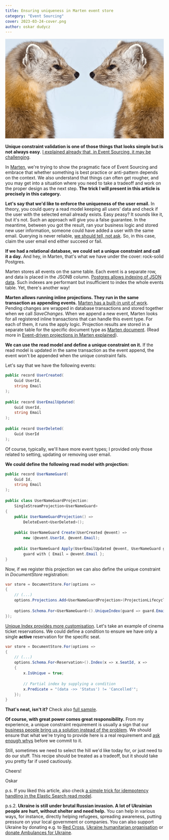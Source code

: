 ```yaml
---
title: Ensuring uniqueness in Marten event store
category: "Event Sourcing"
cover: 2023-03-24-cover.png
author: oskar dudycz
---
```


![cover](2023-03-24-cover.png)

**Unique constraint validation is one of those things that looks simple but is not always easy**. [I explained already that, in Event Sourcing, it may be challenging](/en/uniqueness-in-event-sourcing/).

In [Marten](https://martendb.io/), we're trying to show the pragmatic face of Event Sourcing and embrace that whether something is best practice or anti-pattern depends on the context. We also understand that things can often get rougher, and you may get into a situation where you need to take a tradeoff and work on the proper design as the next step. **The trick I will present in this article is precisely in this category.**

**Let's say that we'd like to enforce the uniqueness of the user email.** In theory, you could query a read model keeping all users' data and check if the user with the selected email already exists. Easy peasy? It sounds like it, but it's not. Such an approach will give you a false guarantee. In the meantime, between you got the result, ran your business logic and stored new user information, someone could have added a user with the same email. Querying is never reliable, [we should tell, not ask](/en/tell_dont_ask_how_to_keep_an_eye_on_boiling_milk/). So, in this case, claim the user email end either succeed or fail.

**If we had a relational database, we could set a unique constraint and call it a day.** And hey, in Marten, that's what we have under the cover: rock-solid Postgres.

Marten stores all events on the same table. Each event is a separate row, and data is placed in the JSONB column. [Postgres allows indexing of JSON data](https://www.postgresql.org/docs/current/datatype-json.html#JSON-INDEXING). Such indexes are performant but insufficient to index the whole events table. Yet, there's another way!

**Marten allows running inline projections. They run in the same transaction as appending events.** [Marten has a built-in unit of work](https://martendb.io/documents/sessions.html#unit-of-work-mechanics). Pending changes are wrapped in database transactions and stored together when we call _SaveChanges_. When we append a new event, Marten looks for all registered inline transactions that can handle this event type. For each of them, it runs the apply logic. Projection results are stored in a separate table for the specific document type as [Marten document](https://martendb.io/documents/). (Read more in [Event-driven projections in Marten explained](/en/projections_in_marten_explained/)).

**We can use the read model and define a unique constraint on it.** If the read model is updated in the same transaction as the event append, the event won't be appended when the unique constraint fails.

Let's say that we have the following events:

```csharp
public record UserCreated(
    Guid UserId,
    string Email
);

public record UserEmailUpdated(
    Guid UserId,
    string Email
);

public record UserDeleted(
    Guid UserId
);
```

Of course, typically, we'll have more event types; I provided only those related to setting, updating or removing user email.

**We could define the following read model with projection:**

```csharp
public record UserNameGuard(
    Guid Id,
    string Email
);

public class UserNameGuardProjection: 
    SingleStreamProjection<UserNameGuard>
{
    public UserNameGuardProjection() =>
        DeleteEvent<UserDeleted>();

    public UserNameGuard Create(UserCreated @event) =>
        new (@event.UserId, @event.Email);

    public UserNameGuard Apply(UserEmailUpdated @event, UserNameGuard guard) =>
        guard with { Email = @event.Email };
}
```

Now, if we register this projection we can also define the unique constraint in _DocumentStore_ registration:

```csharp
var store = DocumentStore.For(options =>
{
    // (...)
    options.Projections.Add<UserNameGuardProjection>(ProjectionLifecycle.Inline);

    options.Schema.For<UserNameGuard>().UniqueIndex(guard => guard.Email);
});
```

[Unique Index provides more customisation](https://martendb.io/documents/indexing/unique.html). Let's take an example of cinema ticket reservations. We could define a condition to ensure we have only a single **active** reservation for the specific seat.

```csharp
var store = DocumentStore.For(options =>
{
    // (...)
    options.Schema.For<Reservation>().Index(x => x.SeatId, x =>
    {
        x.IsUnique = true;

        // Partial index by supplying a condition
        x.Predicate = "(data ->> 'Status') != 'Cancelled'";
    });
}
```

**That's neat, isn't it?** Check also [full sample](https://github.com/oskardudycz/EventSourcing.NetCore/blob/main/Marten.Integration.Tests/EventStore/UniqueConstraint/UniqueContstraintTests.cs).

**Of course, with great power comes great responsibility.** From my experience, a unique constraint requirement is usually a sign that our [business people bring us a solution instead of the problem](/en/bring_me_problems_not_solutions/). We should ensure that what we're trying to provide here is a real requirement and [ask enough whys](https://en.wikipedia.org/wiki/Five_whys) before we commit to it. 

Still, sometimes we need to select the hill we'd like today for, or just need to do our stuff. This recipe should be treated as a tradeoff, but it should take you pretty far if used cautiously. 

Cheers!

Oskar

p.s. If you liked this article, also check [a simple trick for idempotency handling in the Elastic Search read model](/en/simple_trick_for_idempotency_handling_in_elastic_search_readm_model/).

p.s.2. **Ukraine is still under brutal Russian invasion. A lot of Ukrainian people are hurt, without shelter and need help.** You can help in various ways, for instance, directly helping refugees, spreading awareness, putting pressure on your local government or companies. You can also support Ukraine by donating e.g. to [Red Cross](https://www.icrc.org/en/donate/ukraine), [Ukraine humanitarian organisation](https://savelife.in.ua/en/donate/) or [donate Ambulances for Ukraine](https://www.gofundme.com/f/help-to-save-the-lives-of-civilians-in-a-war-zone).